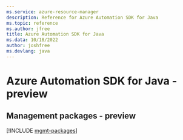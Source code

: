 ```yaml
---
ms.service: azure-resource-manager
description: Reference for Azure Automation SDK for Java
ms.topic: reference
ms.author: jfree
title: Azure Automation SDK for Java
ms.data: 10/18/2022
author: joshfree
ms.devlang: java
---
```

# Azure Automation SDK for Java - preview

## Management packages - preview
[!INCLUDE [mgmt-packages](automation-mgmt-index.md)]